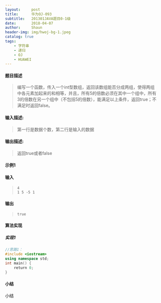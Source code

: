 ```yaml
---
layout:     post
title:      华为OJ-093
subtitle:   201301JAVA题目0-1级
date:       2018-04-07
author:     Shaun
header-img: img/hwoj-bg-1.jpeg
catalog: true
tags:
    - 字符串
    - 递归
    - OJ
    - HUAWEI
---
```



#### 题目描述

> 编写一个函数，传入一个int型数组，返回该数组能否分成两组，使得两组中各元素加起来的和相等，并且，所有5的倍数必须在其中一个组中，所有3的倍数在另一个组中（不包括5的倍数），能满足以上条件，返回true；不满足时返回false。 

#### 输入描述:

> 第一行是数据个数，第二行是输入的数据

#### 输出描述:

> 返回true或者false

#### 示例1

#### 输入

> ```
> 4
> 1 5 -5 1
> ```

#### 输出

> ```
> true
> ```



#### 算法实现



##### 实现1

```C++
//思路1：
#include <iostream>
using namespace std;
int main() {
    return 0;
}
```




#### 小结

小结






